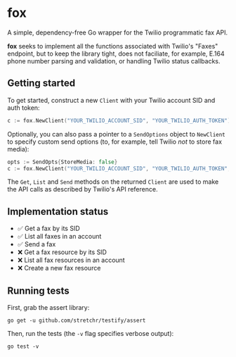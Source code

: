 # fox
A simple, dependency-free Go wrapper for the Twilio programmatic fax API.

__fox__ seeks to implement all the functions associated with Twilio's "Faxes" endpoint, but to keep the library tight, does not faciliate, for example, E.164 phone number parsing and validation, or handling Twilio status callbacks.

## Getting started
To get started, construct a new `Client` with your Twilio account SID and auth token:

```go
c := fox.NewClient("YOUR_TWILIO_ACCOUNT_SID", "YOUR_TWILIO_AUTH_TOKEN")
```

Optionally, you can also pass a pointer to a `SendOptions` object to `NewClient` to specify custom
send options (to, for example, tell Twilio *not* to store fax media):

```go
opts := SendOpts{StoreMedia: false}
c := fox.NewClient("YOUR_TWILIO_ACCOUNT_SID", "YOUR_TWILIO_AUTH_TOKEN", &opts)
```

The `Get`, `List` and `Send` methods on the returned `Client` are used to make the API calls as described
by Twilio's API reference.

## Implementation status
- ✅ Get a fax by its SID
- ✅ List all faxes in an account
- ✅ Send a fax
- ❌ Get a fax resource by its SID
- ❌ List all fax resources in an account
- ❌ Create a new fax resource

## Running tests
First, grab the assert library:

    go get -u github.com/stretchr/testify/assert
  
Then, run the tests (the `-v` flag specifies verbose output):

    go test -v
